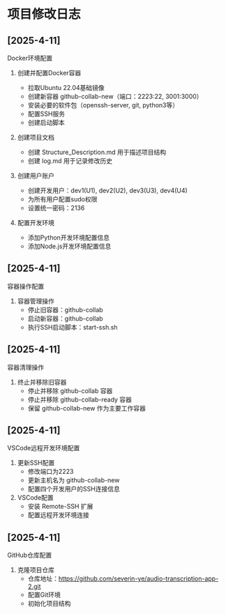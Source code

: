 # 项目修改日志

## [2025-4-11] 
Docker环境配置
1. 创建并配置Docker容器
   - 拉取Ubuntu 22.04基础镜像
   - 创建新容器 github-collab-new（端口：2223:22, 3001:3000）
   - 安装必要的软件包（openssh-server, git, python3等）
   - 配置SSH服务
   - 创建启动脚本

2. 创建项目文档
   - 创建 Structure_Description.md 用于描述项目结构
   - 创建 log.md 用于记录修改历史

3. 创建用户账户
   - 创建开发用户：dev1(U1), dev2(U2), dev3(U3), dev4(U4)
   - 为所有用户配置sudo权限
   - 设置统一密码：2136

4. 配置开发环境
   - 添加Python开发环境配置信息
   - 添加Node.js开发环境配置信息

## [2025-4-11] 
容器操作配置
1. 容器管理操作
   - 停止旧容器：github-collab
   - 启动新容器：github-collab
   - 执行SSH启动脚本：start-ssh.sh 

## [2025-4-11] 
容器清理操作
1. 终止并移除旧容器
   - 停止并移除 github-collab 容器
   - 停止并移除 github-collab-ready 容器
   - 保留 github-collab-new 作为主要工作容器 

## [2025-4-11] 
VSCode远程开发环境配置
1. 更新SSH配置
   - 修改端口为2223
   - 更新主机名为 github-collab-new
   - 配置四个开发用户的SSH连接信息
2. VSCode配置
   - 安装 Remote-SSH 扩展
   - 配置远程开发环境连接 

## [2025-4-11] 
GitHub仓库配置
1. 克隆项目仓库
   - 仓库地址：https://github.com/severin-ye/audio-transcription-app-2.git
   - 配置Git环境
   - 初始化项目结构 